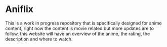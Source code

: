 # Aniflix
This is a work in progress repository that is specifically designed for anime content, right now the content is movie related but more updates are to follow, this website will have an overview of the anime, the rating, the description and where to watch.
